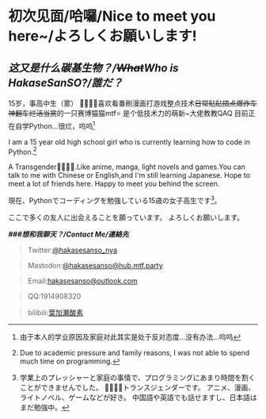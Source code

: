 **初次见面/哈囉/Nice to meet you here~/よろしくお願いします!**
=======================================================
*这又是什么碳基生物？/~~What~~Who is HakaseSanSO?/誰だ？*
----------------------------------------------------
15岁，事高中生（雾）
🏳️‍🌈🏳️‍⚧️喜欢看番刷漫画打游戏整点技术~~日常贴贴搞点爆炸车神翻车烂活当赏~~的一只赛博猫猫mtf⭐
是个低技术力的萌新~大佬教教QAQ
目前正在自学Python...很烂，呜呜[^简要说明]

[^简要说明]:由于本人的学业原因及家庭对此其实是处于反对态度...没有办法...呜呜

I am a 15 year old high school girl who is currently learning how to code in Python.[^Tip]

[^Tip]:Due to academic pressure and family reasons, I was not able to spend much time on programming.

A Transgender🏳️‍🌈🏳️‍⚧️.Like anime, manga, light novels and games.You can talk to me with Chinese or English,and I'm still learning Japanese.
Hope to meet a lot of friends here.
Happy to meet you behind the screen.

現在、Pythonでコーディングを勉強している15歳の女子高生です[^マーキング]。

[^マーキング]:学業上のプレッシャーと家庭の事情で、プログラミングにあまり時間を割くことができませんでした。
🏳️‍🌈🏳️‍⚧️トランスジェンダーです。
アニメ、漫画、ライトノベル、ゲームなどが好き。
中国語や英語でも話せますし、日本語はまだ勉強中。

ここで多くの友人に出会えることを願っています。
よろしくお願いします。

***###想和我聊天？/Contact Me/連絡先***

> Twitter:[@hakasesanso_nya](https://twitter.com/hakasesanso_nya)

> Mastodon:[@hakasesanso@hub.mtf.party](https://hub.mtf.party/@hakasesanso)

> Email:<hakasesanso@outlook.com>

> QQ:1914908320

> bilibili:[葉加瀬酸素](https://space.bilibili.com/390172521)


<!---
HakaseSanSO/HakaseSanSO is a ✨ special ✨ repository because its `README.md` (this file) appears on your GitHub profile.
You can click the Preview link to take a look at your changes.
--->
